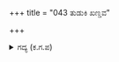 +++
title = "043 ತುಡುಕಿ ಖಣ್ಡವ"

+++

<details><summary>ಗದ್ಯ (ಕ.ಗ.ಪ) </summary>

43. ಆತುರಪಟ್ಟು ಮಾಂಸದ ಚೂರನ್ನು ಕಚ್ಚಿ ಹಿಡಿದ ಗಿಡುಗವು ಆಕಾಶದಲ್ಲಿ ಹಾರುವ ರೀತಿಯಲ್ಲಿ ಆ ಬಾಣವು ತಲೆಯನ್ನು ಹಿಡಿದು ವೃದ್ಧ ಕ್ಷತ್ರನಿದ್ದ ಕಡೆಗೆ ಹಾರಿತು. ಆತನು ಬೊಗಸೆಯಲ್ಲಿ ಅಘ್ರ್ಯಜಲವನ್ನು ಹಿಡಿದು ಅಂಜಲಿಬದ್ಧನಾದ ಸಮಯದಲ್ಲಿ ಮಗನ ತಲೆ ಆತನ ಅಂಜಲಿಯಲ್ಲಿ ಬಿದ್ದಿತು. ಅಘ್ರ್ಯಜಲ ರಕ್ತಮಯವಾಯ್ತು.
</details>
